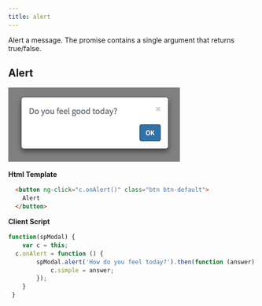 ```yaml
---
title: alert
---
```

Alert a message. The promise contains a single argument that returns true/false.


Alert
------

![alert modal](./spmodal-alert.png)

**Html Template**
```html
  <button ng-click="c.onAlert()" class="btn btn-default">
    Alert
  </button>
```

**Client Script**
```javascript
function(spModal) {
	var c = this;
  c.onAlert = function () {
		spModal.alert('How do you feel today?').then(function (answer) {
			c.simple = answer;
		});
	}
 }
```

